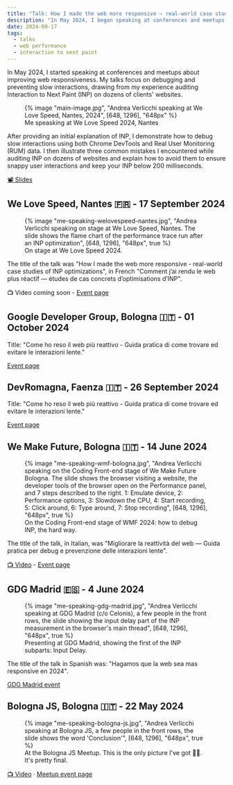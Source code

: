 ```yaml
---
title: "Talk: How I made the web more responsive — real-world case studies of INP optimizations"
description: "In May 2024, I began speaking at conferences and meetups about enhancing web responsiveness. Specifically, I discuss debugging and avoiding slow interactions based on my experience on auditing Interaction to Next Paint (INP) on clients' websites. Videos, slides, dates and locations of my talk."
date: 2024-09-17
tags:
  - talks
  - web performance
  - interaction to next paint
---
```


In May 2024, I started speaking at conferences and meetups about improving web responsiveness. My talks focus on debugging and preventing slow interactions, drawing from my experience auditing Interaction to Next Paint (INP) on dozens of clients' websites.

<figure>
	{% image "main-image.jpg", "Andrea Verlicchi speaking at We Love Speed, Nantes, 2024", [648, 1296], "648px" %}
  <figcaption>Me speasking at We Love Speed 2024, Nantes</figcaption>
</figure>
<!-- TODO: Replace title slide with video when available -->

After providing an initial explanation of INP, I demonstrate how to debug slow interactions using both Chrome DevTools and Real User Monitoring (RUM) data. I then illustrate three common mistakes I encountered while auditing INP on dozens of websites and explain how to avoid them to ensure snappy user interactions and keep your INP below 200 milliseconds.

[📽️ Slides](https://docs.google.com/presentation/d/1kSHr9mEN2Q4Nyis8uWvxoA3_pqOIywr3TXCLeO_-4qA/edit)

## We Love Speed, Nantes 🇫🇷 - <time datetime="2024-07-17">17 September 2024</time>

<figure>
	{% image "me-speaking-welovespeed-nantes.jpg", "Andrea Verlicchi speaking on stage at We Love Speed, Nantes. The slide shows the flame chart of the performance trace run after an INP optimization", [648, 1296], "648px", true %}
  <figcaption>On stage at We Love Speed 2024.</figcaption>
</figure>

The title of the talk was "How I made the web more responsive - real-world case studies of INP optimizations", in French "Comment j’ai rendu le web plus réactif — études de cas concrets d’optimisations d’INP".

📺 Video coming soon - [Event page](https://www.welovespeed.com/en/2024/talks/how-i-made-the-web-more-responsive/)

## Google Developer Group, Bologna 🇮🇹 - <time datetime="2024-10-01">01 October 2024</time>

Title: "Come ho reso il web più reattivo - Guida pratica di come trovare ed evitare le interazioni lente."

[Event page](https://gdg.community.dev/events/details/google-gdg-bologna-presents-come-ho-reso-il-web-piu-reattivo/)

## DevRomagna, Faenza 🇮🇹 - <time datetime="2024-09-26">26 September 2024</time>

Title: "Come ho reso il web più reattivo - Guida pratica di come trovare ed evitare le interazioni lente."

[Event page](https://meetu.ps/e/NtXTj/zKMHn/i)

## We Make Future, Bologna 🇮🇹 - <time datetime="2024-06-14">14 June 2024</time>

<figure>
	{% image "me-speaking-wmf-bologna.jpg", "Andrea Verlicchi speaking on the Coding Front-end stage of We Make Future Bologna. The slide shows the browser visiting a website, the developer tools of the browser open on the Performance panel, and 7 steps described to the right. 1: Emulate device, 2: Performance options, 3: Slowdown the CPU, 4: Start recording, 5: Click around, 6: Type around, 7: Stop recording", [648, 1296], "648px", true %}
  <figcaption>On the Coding Front-end stage of WMF 2024: how to debug INP, the hard way.</figcaption>
</figure>

The title of the talk, in Italian, was "Migliorare la reattività del web — Guida pratica per debug e prevenzione delle interazioni lente".

[📺 Video](https://www.youtube.com/watch?v=OQ8djUCFHTk) - [Event page](https://www.wemakefuture.it/s/65e6dde7acc90ad8ebbfff17/#sala=CodingFrontend|codingfrontend)


## GDG Madrid 🇪🇸 - <time datetime="2024-06-04">4 June 2024</time>

<figure>
	{% image "me-speaking-gdg-madrid.jpg", "Andrea Verlicchi speaking at GDG Madrid (c/o Celonis), a few people in the front rows, the slide showing the input delay part of the INP measurement in the browser's main thread", [648, 1296], "648px", true %}
  <figcaption>Presenting at GDG Madrid, showing the first of the INP subparts: Input Delay.</figcaption>
</figure>

The title of the talk in Spanish was: "Hagamos que la web sea mas responsive en 2024".

[GDG Madrid event](https://gdg.community.dev/events/details/google-gdg-madrid-presents-hagamos-que-la-web-sea-mas-responsive-en-2024/)

## Bologna JS, Bologna 🇮🇹 - <time datetime="2024-05-22">22 May 2024</time>

<figure>
	{% image "me-speaking-bologna-js.jpg", "Andrea Verlicchi speaking at Bologna JS, a few people in the front rows, the slide shows the word 'Conclusion'", [648, 1296], "648px", true %}
  <figcaption>At the Bologna JS Meetup. This is the only picture I've got 🤷‍♂️. It's pretty final.</figcaption>
</figure>

[📺 Video](https://youtube.com/live/ibZ1y3LxKKg?feature=share) &middot; [Meetup event page](https://www.meetup.com/bologna-js-meetup/events/300919249/)
